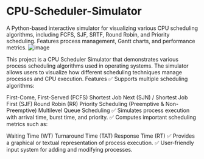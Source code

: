 # CPU-Scheduler-Simulator
A Python-based interactive simulator for visualizing various CPU scheduling algorithms, including FCFS, SJF, SRTF, Round Robin, and Priority scheduling. Features process management, Gantt charts, and performance metrics.
![image](https://github.com/user-attachments/assets/951b8e81-68aa-40a6-bd1a-3810f367c330)



This project is a CPU Scheduler Simulator that demonstrates various process scheduling algorithms used in operating systems. The simulator allows users to visualize how different scheduling techniques manage processes and CPU execution.
Features
✅ Supports multiple scheduling algorithms:

First-Come, First-Served (FCFS)
Shortest Job Next (SJN) / Shortest Job First (SJF)
Round Robin (RR)
Priority Scheduling (Preemptive & Non-Preemptive)
Multilevel Queue Scheduling
✅ Simulates process execution with arrival time, burst time, and priority.
✅ Computes important scheduling metrics such as:

Waiting Time (WT)
Turnaround Time (TAT)
Response Time (RT)
✅ Provides a graphical or textual representation of process execution.
✅ User-friendly input system for adding and modifying processes.
